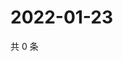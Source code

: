 # 2022-01-23

共 0 条

<!-- BEGIN WEIBO -->
<!-- 最后更新时间 Sun Jan 23 2022 00:01:06 GMT+0800 (China Standard Time) -->

<!-- END WEIBO -->
